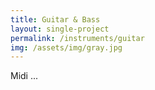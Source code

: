 ```yaml
---
title: Guitar & Bass
layout: single-project
permalink: /instruments/guitar
img: /assets/img/gray.jpg
---
```

Midi ...